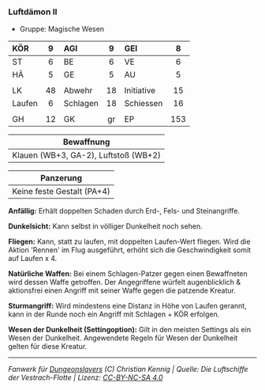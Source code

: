 ### Luftdämon II

- Gruppe: Magische Wesen

| KÖR    |  9  | AGI      |  9  | GEI        |  8  |
| :----- | :-: | :------- | :-: | :--------- | :-: |
| ST     |  6  | BE       |  6  | VE         |  6  |
| HÄ     |  5  | GE       |  5  | AU         |  5  |
|        |     |          |     |            |     |
| LK     | 48  | Abwehr   | 18  | Initiative | 15  |
| Laufen |  6  | Schlagen | 18  | Schiessen  | 16  |
|        |     |          |     |            |     |
| GH     | 12  | GK       | gr  | EP         | 153 |

|              Bewaffnung              |
| :----------------------------------: |
| Klauen (WB+3, GA-2), Luftstoß (WB+2) |

|         Panzerung          |
| :------------------------: |
| Keine feste Gestalt (PA+4) |

**Anfällig:** Erhält doppelten Schaden durch Erd-, Fels- und Steinangriffe.

**Dunkelsicht:** Kann selbst in völliger Dunkelheit noch sehen.

**Fliegen:** Kann, statt zu laufen, mit doppelten Laufen-Wert fliegen. Wird die Aktion 'Rennen' im Flug ausgeführt, erhöht sich die Geschwindigkeit somit auf Laufen x 4.

**Natürliche Waffen:** Bei einem Schlagen-Patzer gegen einen Bewaffneten wird dessen Waffe getroffen. Der Angegriffene würfelt augenblicklich & aktionsfrei einen Angriff mit seiner Waffe gegen die patzende Kreatur.

**Sturmangriff:** Wird mindestens eine Distanz in Höhe von Laufen gerannt, kann in der Runde noch ein Angriff mit Schlagen + KÖR erfolgen.

**Wesen der Dunkelheit (Settingoption):** Gilt in den meisten Settings als ein Wesen der Dunkelheit. Angewendete Regeln für Wesen der Dunkelheit gelten für diese Kreatur.

---

_Fanwerk für [Dungeonslayers](https://www.dungeonslayers.net/) (C) Christian Kennig | Quelle: Die Luftschiffe der Vestrach-Flotte | Lizenz: [CC-BY-NC-SA 4.0](https://creativecommons.org/licenses/by-nc-sa/4.0/deed.de)_
